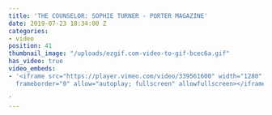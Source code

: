 ```yaml
---
title: 'THE COUNSELOR: SOPHIE TURNER - PORTER MAGAZINE'
date: 2019-07-23 18:34:00 Z
categories:
- video
position: 41
thumbnail_image: "/uploads/ezgif.com-video-to-gif-bcec6a.gif"
has_video: true
video_embeds:
- '<iframe src="https://player.vimeo.com/video/339561600" width="1280" height="720"
  frameborder="0" allow="autoplay; fullscreen" allowfullscreen></iframe>

'
---
```


